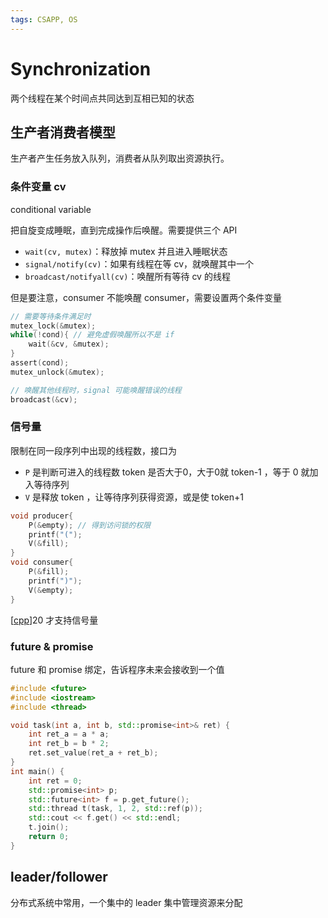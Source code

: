 ```yaml
---
tags: CSAPP, OS
---
```


# Synchronization

两个线程在某个时间点共同达到互相已知的状态

## 生产者消费者模型

生产者产生任务放入队列，消费者从队列取出资源执行。

### 条件变量 cv

 conditional variable

 把自旋变成睡眠，直到完成操作后唤醒。需要提供三个 API

- `wait(cv, mutex)`：释放掉 mutex 并且进入睡眠状态
- `signal/notify(cv)`：如果有线程在等 cv，就唤醒其中一个
- `broadcast/notifyall(cv)`：唤醒所有等待 cv 的线程

但是要注意，consumer 不能唤醒 consumer，需要设置两个条件变量

```c
// 需要等待条件满足时
mutex_lock(&mutex);
while(!cond){ // 避免虚假唤醒所以不是 if
    wait(&cv, &mutex);
}
assert(cond);
mutex_unlock(&mutex);

// 唤醒其他线程时，signal 可能唤醒错误的线程
broadcast(&cv);
```

### 信号量

限制在同一段序列中出现的线程数，接口为

- `P` 是判断可进入的线程数 token 是否大于0，大于0就 token-1 ，等于 0 就加入等待序列
- `V` 是释放 token ，让等待序列获得资源，或是使 token+1

```c
void producer{
    P(&empty); // 得到访问锁的权限
    printf("(");
    V(&fill);
}
void consumer{
    P(&fill);
    printf(")");
    V(&empty);
}
```

[[cpp]]20 才支持信号量

### future & promise

future 和 promise 绑定，告诉程序未来会接收到一个值

```cpp
#include <future>
#include <iostream>
#include <thread>

void task(int a, int b, std::promise<int>& ret) {
    int ret_a = a * a;
    int ret_b = b * 2;
    ret.set_value(ret_a + ret_b);
}
int main() {
    int ret = 0;
    std::promise<int> p;
    std::future<int> f = p.get_future();
    std::thread t(task, 1, 2, std::ref(p));
    std::cout << f.get() << std::endl;
    t.join();
    return 0;
}
```

## leader/follower

分布式系统中常用，一个集中的 leader 集中管理资源来分配

[//begin]: # "Autogenerated link references for markdown compatibility"
[cpp]: ../cpp/cpp.md "Cpp"
[//end]: # "Autogenerated link references"
